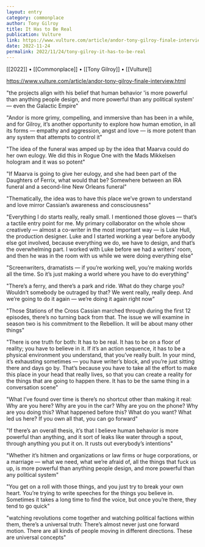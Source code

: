 ```yaml
---
layout: entry
category: commonplace
author: Tony Gilroy
title: It Has to Be Real
publication: Vulture
link: https://www.vulture.com/article/andor-tony-gilroy-finale-interview.html
date: 2022-11-24
permalink: 2022/11/24/tony-gilroy-it-has-to-be-real
---
```


[[2022]] • [[Commonplace]] • [[Tony Gilroy]] • [[Vulture]]

https://www.vulture.com/article/andor-tony-gilroy-finale-interview.html

"the projects align with his belief that human behavior 'is more powerful than anything people design, and more powerful than any political system' — even the Galactic Empire"

"Andor is more grimy, compelling, and immersive than has been in a while, and for Gilroy, it’s another opportunity to explore how human emotion, in all its forms — empathy and aggression, angst and love — is more potent than any system that attempts to control it"

"The idea of the funeral was amped up by the idea that Maarva could do her own eulogy. We did this in Rogue One with the Mads Mikkelsen hologram and it was so potent"

"If Maarva is going to give her eulogy, and she had been part of the Daughters of Ferrix, what would that be? Somewhere between an IRA funeral and a second-line New Orleans funeral"

"Thematically, the idea was to have this place we’ve grown to understand and love mirror Cassian’s awareness and consciousness"

"Everything I do starts really, really small. I mentioned those gloves — that’s a tactile entry point for me. My primary collaborator on the whole show creatively — almost a co-writer in the most important way — is Luke Hull, the production designer. Luke and I started working a year before anybody else got involved, because everything we do, we have to design, and that’s the overwhelming part. I worked with Luke before we had a writers’ room, and then he was in the room with us while we were doing everything else"

"Screenwriters, dramatists — if you’re working well, you’re making worlds all the time. So it’s just making a world where you have to do everything"

"There’s a ferry, and there’s a park and ride. What do they charge you? Wouldn’t somebody be outraged by that? We went really, really deep. And we’re going to do it again — we’re doing it again right now"

"Those Stations of the Cross Cassian marched through during the first 12 episodes, there’s no turning back from that. The issue we will  examine in season two is his commitment to the Rebellion. It will be about many other things"

"There is one truth for both: It has to be real. It has to be on a floor of reality; you have to believe in it. If it’s an action sequence, it has to be a physical environment you understand, that you’ve really built. In your mind, it’s exhausting sometimes — you have writer’s block, and you’re just sitting there and days go by. That’s because you have to take all the effort to make this place in your head that really lives, so that you can create a reality for the things that are going to happen there. It has to be the same thing in a conversation scene"

"What I’ve found over time is there’s no shortcut other than making it real: Why are you here? Why are you in the car? Why are you on the phone? Why are you doing this? What happened before this? What do you want? What led us here? If you own all that, you can go forward"

"If there’s an overall thesis, it’s that I believe human behavior is more powerful than anything, and it sort of leaks like water through a spout, through anything you put it on. It rusts out everybody’s intentions"

"Whether it’s hitmen and organizations or law firms or huge corporations, or a marriage — what we need, what we’re afraid of, all the things that fuck us up, is more powerful than anything people design, and more powerful than any political system"

"You get on a roll with those things, and you just try to break your own heart. You’re trying to write speeches for the things you believe in. Sometimes it takes a long time to find the voice, but once you’re there, they tend to go quick"

"watching revolutions come together and watching political factions within them, there’s a universal truth: There’s almost never just one forward motion. There are all kinds of people moving in different directions. These are universal concepts"
